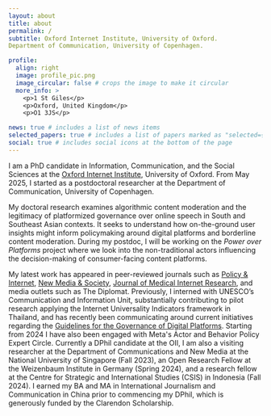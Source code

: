 ```yaml
---
layout: about
title: about
permalink: /
subtitle: Oxford Internet Institute, University of Oxford.
Department of Communication, University of Copenhagen.

profile:
  align: right
  image: profile_pic.png
  image_circular: false # crops the image to make it circular
  more_info: >
    <p>1 St Giles</p>
    <p>Oxford, United Kingdom</p>
    <p>O1 3JS</p>

news: true # includes a list of news items
selected_papers: true # includes a list of papers marked as "selected={true}"
social: true # includes social icons at the bottom of the page
---
```


I am a PhD candidate in Information, Communication, and the Social Sciences at the [Oxford Internet Institute](https://www.oii.ox.ac.uk/people/profiles/diyi-liu/), University of Oxford. From May 2025, I started as a postdoctoral researcher at the Department of Communication, University of Copenhagen.

My doctoral research examines algorithmic content moderation and the legitimacy of platformized governance over online speech in South and Southeast Asian contexts. It seeks to understand how on-the-ground user insights might inform policymaking around digital platforms and borderline content moderation. During my postdoc, I will be working on the *Power over Platforms* project where we look into the non-traditional actors influencing the decision-making of consumer-facing content platforms.

My latest work has appeared in peer-reviewed journals such as [Policy & Internet](https://doi.org/10.1002/poi3.388), [New Media & Society](https://doi.org/10.1177/14614448241259149), [Journal of Medical Internet Research](https://doi.org/10.2196/54135), and media outlets such as The Diplomat. Previously, I interned with UNESCO’s Communication and Information Unit, substantially contributing to pilot research applying the Internet Universality Indicators framework in Thailand, and has recently been communicating around current initiatives regarding the [Guidelines for the Governance of Digital Platforms](https://www.unesco.org/en/internet-trust/guidelines). Starting from 2024 I have also been engaged with Meta's Actor and Behavior Policy Expert Circle. Currently a DPhil candidate at the OII, I am also a visiting researcher at the Department of Communications and New Media at the National University of Singapore (Fall 2023), an Open Research Fellow at the Weizenbaum Institute in Germany (Spring 2024), and a research fellow at the Centre for Strategic and International Studies (CSIS) in Indonesia (Fall 2024). I earned my BA and MA in International Journalism and Communication in China prior to commencing my DPhil, which is generously funded by the Clarendon Scholarship.
